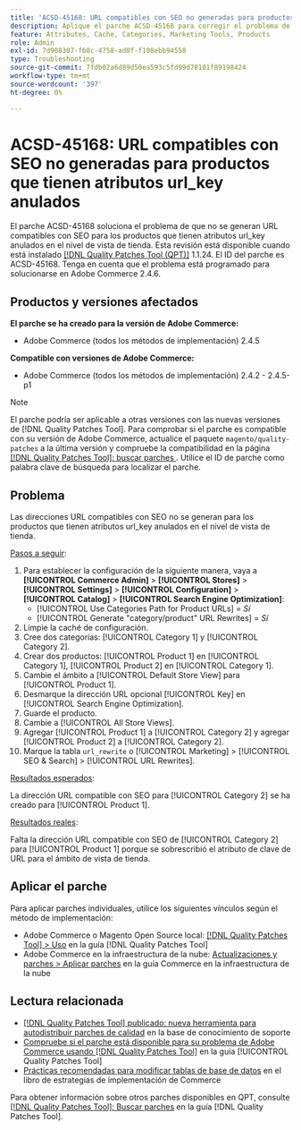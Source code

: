 ```yaml
---
title: 'ACSD-45168: URL compatibles con SEO no generadas para productos que tienen atributos url_key anulados'
description: Aplique el parche ACSD-45168 para corregir el problema de Adobe Commerce en el que las direcciones URL compatibles con SEO no se generan para los productos que tienen atributos url_key anulados en el nivel de vista de tienda.
feature: Attributes, Cache, Categories, Marketing Tools, Products
role: Admin
exl-id: 7d908307-f60c-4758-ad0f-f108ebb94558
type: Troubleshooting
source-git-commit: 7fdb02a6d89d50ea593c5fd99d78101f89198424
workflow-type: tm+mt
source-wordcount: '397'
ht-degree: 0%

---
```


# ACSD-45168: URL compatibles con SEO no generadas para productos que tienen atributos url_key anulados

El parche ACSD-45168 soluciona el problema de que no se generan URL compatibles con SEO para los productos que tienen atributos url_key anulados en el nivel de vista de tienda. Esta revisión está disponible cuando está instalado [[!DNL Quality Patches Tool (QPT)]](https://experienceleague.adobe.com/es/docs/commerce-operations/tools/quality-patches-tool/quality-patches-tool-to-self-serve-quality-patches) 1.1.24. El ID del parche es ACSD-45168. Tenga en cuenta que el problema está programado para solucionarse en Adobe Commerce 2.4.6.

## Productos y versiones afectados

**El parche se ha creado para la versión de Adobe Commerce:**

* Adobe Commerce (todos los métodos de implementación) 2.4.5

**Compatible con versiones de Adobe Commerce:**

* Adobe Commerce (todos los métodos de implementación) 2.4.2 - 2.4.5-p1

>[!NOTE]
>
>El parche podría ser aplicable a otras versiones con las nuevas versiones de [!DNL Quality Patches Tool]. Para comprobar si el parche es compatible con su versión de Adobe Commerce, actualice el paquete `magento/quality-patches` a la última versión y compruebe la compatibilidad en la página [[!DNL Quality Patches Tool]: buscar parches &#x200B;](https://experienceleague.adobe.com/tools/commerce-quality-patches/index.html?lang=es). Utilice el ID de parche como palabra clave de búsqueda para localizar el parche.

## Problema

Las direcciones URL compatibles con SEO no se generan para los productos que tienen atributos url_key anulados en el nivel de vista de tienda.

<u>Pasos a seguir</u>:

1. Para establecer la configuración de la siguiente manera, vaya a **[!UICONTROL Commerce Admin]** > **[!UICONTROL Stores]** > **[!UICONTROL Settings]** > **[!UICONTROL Configuration]** > **[!UICONTROL Catalog]** > **[!UICONTROL Search Engine Optimization]**:
   * [!UICONTROL Use Categories Path for Product URLs] = *Sí*
   * [!UICONTROL Generate "category/product" URL Rewrites] = *Sí*
1. Limpie la caché de configuración.
1. Cree dos categorías: [!UICONTROL Category 1] y [!UICONTROL Category 2].
1. Crear dos productos: [!UICONTROL Product 1] en [!UICONTROL Category 1], [!UICONTROL Product 2] en [!UICONTROL Category 1].
1. Cambie el ámbito a [!UICONTROL Default Store View] para [!UICONTROL Product 1].
1. Desmarque la dirección URL opcional [!UICONTROL Key] en [!UICONTROL Search Engine Optimization].
1. Guarde el producto.
1. Cambie a [!UICONTROL All Store Views].
1. Agregar [!UICONTROL Product 1] a [!UICONTROL Category 2] y agregar [!UICONTROL Product 2] a [!UICONTROL Category 2].
1. Marque la tabla `url_rewrite` o [!UICONTROL Marketing] > [!UICONTROL SEO & Search] > [!UICONTROL URL Rewrites].

<u>Resultados esperados</u>:

La dirección URL compatible con SEO para [!UICONTROL Category 2] se ha creado para [!UICONTROL Product 1].

<u>Resultados reales</u>:

Falta la dirección URL compatible con SEO de [!UICONTROL Category 2] para [!UICONTROL Product 1] porque se sobrescribió el atributo de clave de URL para el ámbito de vista de tienda.

## Aplicar el parche

Para aplicar parches individuales, utilice los siguientes vínculos según el método de implementación:

* Adobe Commerce o Magento Open Source local: [[!DNL Quality Patches Tool] > Uso](/help/tools/quality-patches-tool/usage.md) en la guía [!DNL Quality Patches Tool]
* Adobe Commerce en la infraestructura de la nube: [Actualizaciones y parches > Aplicar parches](https://experienceleague.adobe.com/docs/commerce-cloud-service/user-guide/develop/upgrade/apply-patches.html?lang=es) en la guía Commerce en la infraestructura de la nube

## Lectura relacionada

* [[!DNL Quality Patches Tool] publicado: nueva herramienta para autodistribuir parches de calidad](https://experienceleague.adobe.com/es/docs/commerce-operations/tools/quality-patches-tool/quality-patches-tool-to-self-serve-quality-patches) en la base de conocimiento de soporte
* [Compruebe si el parche está disponible para su problema de Adobe Commerce usando [!DNL Quality Patches Tool]](/help/tools/quality-patches-tool/patches-available-in-qpt/check-patch-for-magento-issue-with-magento-quality-patches.md) en la guía [!UICONTROL Quality Patches Tool]
* [Prácticas recomendadas para modificar tablas de base de datos](https://experienceleague.adobe.com/es/docs/commerce-operations/implementation-playbook/best-practices/development/modifying-core-and-third-party-tables#why-adobe-recommends-avoiding-modifications) en el libro de estrategias de implementación de Commerce

Para obtener información sobre otros parches disponibles en QPT, consulte [[!DNL Quality Patches Tool]: Buscar parches](https://experienceleague.adobe.com/tools/commerce-quality-patches/index.html?lang=es) en la guía [!DNL Quality Patches Tool].
